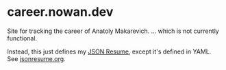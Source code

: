 # career.nowan.dev

Site for tracking the career of Anatoly Makarevich.
... which is not currently functional.

Instead, this just defines my
[JSON Resume](https://registry.jsonresume.org/nowanilfideme),
except it's defined in YAML. See [jsonresume.org](https://jsonresume.org).
